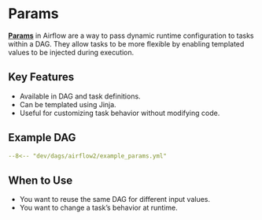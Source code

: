 # Params

[**Params**](https://airflow.apache.org/docs/apache-airflow/stable/core-concepts/params.html) in Airflow are a way to pass dynamic runtime configuration to tasks within a DAG. They allow tasks to be more flexible by enabling templated values to be injected during execution.

## Key Features

- Available in DAG and task definitions.
- Can be templated using Jinja.
- Useful for customizing task behavior without modifying code.

## Example DAG

```yaml
--8<-- "dev/dags/airflow2/example_params.yml"
```

## When to Use

- You want to reuse the same DAG for different input values.
- You want to change a task’s behavior at runtime.

